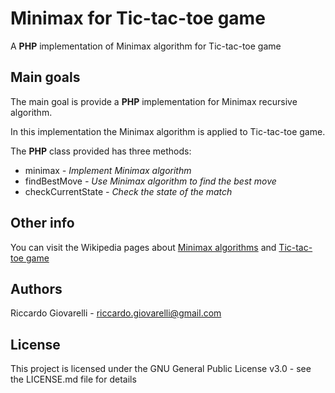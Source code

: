 # Minimax for Tic-tac-toe game 
A __PHP__ implementation of Minimax algorithm for Tic-tac-toe game

## Main goals

The main goal is provide a __PHP__ implementation for Minimax recursive algorithm.

In this implementation the Minimax algorithm is applied to Tic-tac-toe game.

The __PHP__ class provided has three methods:

- minimax _- Implement Minimax algorithm_
- findBestMove _- Use Minimax algorithm to find the best move_
- checkCurrentState _- Check the state of the match_

## Other info

You can visit the Wikipedia pages about [Minimax algorithms](https://en.wikipedia.org/wiki/Minimax) and [Tic-tac-toe game](https://en.wikipedia.org/wiki/Tic-tac-toe)

## Authors

Riccardo Giovarelli - riccardo.giovarelli@gmail.com

## License

This project is licensed under the GNU General Public License v3.0 - see the LICENSE.md file for details
